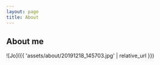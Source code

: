```yaml
---
layout: page
title: About
---
```


## About me


![Jo]({{ 'assets/about/20191218_145703.jpg' | relative_url }})